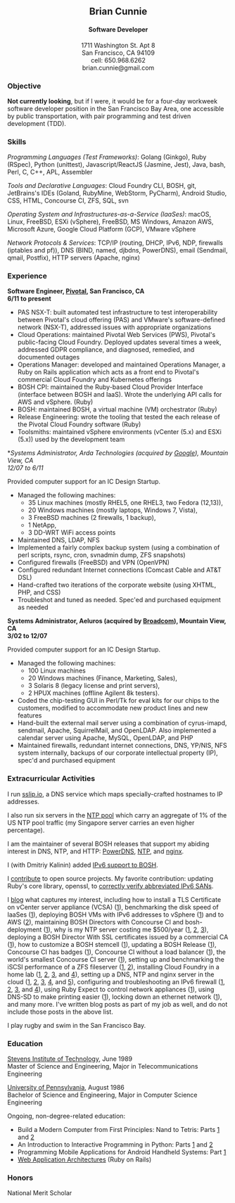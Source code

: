 <h2 align="center">Brian Cunnie</h2>

<h4 align="center">Software Developer</h4>

<p align="center">
1711 Washington St. Apt 8<br />
San Francisco, CA  94109<br />
cell: 650.968.6262<br />
brian.cunnie@gmail.com
</p>

### Objective

**Not currently looking**, but if I were, it would be for a four-day workweek
software developer position in the San Francisco Bay Area, one accessible by
public transportation, with pair programming and test driven development (TDD).

### Skills

_Programming Languages (Test Frameworks)_: Golang (Ginkgo), Ruby (RSpec), Python
(unittest), Javascript/ReactJS (Jasmine, Jest), Java, bash, Perl, C, C++, APL,
Assembler

_Tools and Declarative Languages_: Cloud Foundry CLI, BOSH, git, JetBrains's
IDEs (Goland, RubyMine, WebStorm, PyCharm), Android Studio, CSS, HTML, Concourse
CI, ZFS, SQL, svn

_Operating System and Infrastructures-as-a-Service (IaaSes)_: macOS, Linux,
FreeBSD, ESXi (vSphere), FreeBSD, MS Windows, Amazon AWS, Microsoft Azure,
Google Cloud Platform (GCP), VMware vSphere

_Network Protocols & Services_: TCP/IP (routing, DHCP, IPv6, NDP, firewalls
(iptables and pf)), DNS (BIND, named, djbdns, PowerDNS), email (Sendmail, qmail,
Postfix), HTTP servers (Apache, nginx)

### Experience

**Software Engineer, [Pivotal](https://pivotal.io/), San Francisco, CA<br />
6/11 to present**

- PAS NSX-T: built automated test infrastructure to test interoperability
  between Pivotal's cloud offering (PAS) and VMware's software-defined network
  (NSX-T), addressed issues with appropriate organizations
- Cloud Operations: maintained Pivotal Web Services (PWS), Pivotal's
  public-facing Cloud Foundry. Deployed updates several times a week, addressed
  GDPR compliance, and diagnosed, remedied, and documented outages
- Operations Manager: developed and maintained Operations Manager, a Ruby on
  Rails application which acts as a front end to Pivotal's commercial Cloud
  Foundry and Kubernetes offerings
- BOSH CPI: maintained the Ruby-based Cloud Provider Interface (interface
  between BOSH and IaaS). Wrote the underlying API calls for AWS and vSphere.
  (Ruby)
- BOSH: maintained BOSH, a virtual machine (VM) orchestrator (Ruby)
- Release Engineering: wrote the tooling that tested the each release of
  the Pivotal Cloud Foundry software (Ruby)
- Toolsmiths: maintained vSphere environments (vCenter (5.x) and ESXi (5.x))
  used by the development team

**Systems Administrator, Arda Technologies (acquired by
*[Google](https://www.google.com/)), Mountain View, CA<br />
12/07 to 6/11**

Provided computer support for an IC Design Startup.

* Managed the following machines:
    * 35 Linux machines (mostly RHEL5, one RHEL3, two Fedora (12,13)),
    * 20 Windows machines (mostly laptops, Windows 7, Vista),
    * 3 FreeBSD machines (2 firewalls, 1 backup),
    * 1 NetApp,
    * 3 DD-WRT WiFi access points
* Maintained DNS, LDAP, NFS
* Implemented a fairly complex backup system (using a combination of perl scripts, rsync, cron, svnadmin dump, ZFS snapshots)
* Configured firewalls (FreeBSD) and VPN (OpenVPN)
* Configured redundant Internet connections (Comcast Cable and AT&T DSL)
* Hand-crafted two iterations of the corporate website (using XHTML, PHP, and CSS)
* Troubleshot and tuned as needed. Spec'ed and purchased equipment as needed

**Systems Administrator, Aeluros (acquired by
[Broadcom](https://www.broadcom.com/)), Mountain View, CA<br />
3/02 to 12/07**

Provided computer support for an IC Design Startup.

* Managed the following machines:
    * 100 Linux machines
    * 20 Windows machines (Finance, Marketing, Sales),
    * 3 Solaris 8 (legacy license and print servers),
    * 2 HPUX machines (offline Agilent 8k testers).
* Coded the chip-testing GUI in Perl/Tk for eval kits for our chips to the customers, modified to accommodate new product lines and new features
* Hand-built the external mail server using a combination of cyrus-imapd, sendmail, Apache, SquirrelMail, and OpenLDAP. Also implemented a calendar server using Apache, MySQL, OpenLDAP, and PHP
* Maintained firewalls, redundant internet connections, DNS, YP/NIS, NFS system internally, backups of our corporate intellectual property (IP), spec'd and purchased equipment

### Extracurricular Activities

I run [sslip.io](https://sslip.io/), a DNS service which maps
specially-crafted hostnames to IP addresses.

I also run six servers in the [NTP
pool](https://www.ntppool.org/user/cunnie) which carry an aggregate of 1% of the
US NTP pool traffic (my Singapore server carries an even higher percentage).

I am the maintainer of several BOSH releases that support my abiding interest in
DNS, NTP, and HTTP:
[PowerDNS](https://github.com/cloudfoundry-community/pdns-release),
[NTP](https://github.com/cloudfoundry-community/ntp-release), and
[nginx](https://github.com/cloudfoundry-community/nginx-release).

I (with Dmitriy Kalinin) added [IPv6 support to
BOSH](https://bosh.io/docs/guide-ipv6-on-vsphere/).

I [contribute](https://github.com/cunnie?tab=contributions) to open source
projects. My favorite contribution: updating Ruby's core library, openssl, to
[correctly verify abbreviated IPv6
SANs](https://github.com/ruby/openssl/commit/9322a104d16b02c7a79f9ab589859c9d63fabf52).

I [blog](https://engineering.pivotal.io/authors/cunnie/) what captures my
interest, including how to install a TLS Certificate on vCenter server appliance
(VCSA) ([1](https://engineering.pivotal.io/post/vcenter_6.7_tls/)), benchmarking
the disk speed of IaaSes
([1](https://engineering.pivotal.io/post/gobonniego_results/)), deploying BOSH
VMs with IPv6 addresses to vSphere
([1](https://engineering.pivotal.io/post/bosh-on-ipv6-2/)) and to AWS
([2](https://engineering.pivotal.io/post/bosh-on-ipv6/)), maintaining BOSH
Directors with Concourse CI and bosh-deployment
([1](https://engineering.pivotal.io/post/bosh-deployed-with-concourse/)), why is
my NTP server costing me $500/year
([1](https://content.pivotal.io/blog/why-is-my-ntp-server-costing-500-year-part-1),
[2](https://content.pivotal.io/blog/why-is-my-ntp-server-costing-me-500-year-part-2-characterizing-the-ntp-clients),
[3](https://engineering.pivotal.io/post/ntp-costs-500/)), deploying a BOSH
Director With SSL certificates issued by a commercial CA
([1](https://engineering.pivotal.io/post/bosh-ssl/)), how to customize a BOSH
stemcell ([1](https://engineering.pivotal.io/post/bosh-customize-stemcell/)),
updating a BOSH Release
([1](https://engineering.pivotal.io/post/updating-a-bosh-release/)), Concourse CI
has badges ([1](https://engineering.pivotal.io/post/concourse-badges/)),
Concourse CI without a load balancer
([1](https://engineering.pivotal.io/post/concourse-no-elb/)), the world's
smallest Concourse CI server
([1](https://engineering.pivotal.io/post/worlds-smallest-concourse-server/)),
setting up and benchmarking the iSCSI performance of a ZFS fileserver
([1](https://content.pivotal.io/blog/high-performing-mid-range-nas-server),
[2](https://content.pivotal.io/blog/a-high-performing-mid-range-nas-server-part-2-performance-tuning-for-iscsi)),
installing Cloud Foundry in a home lab
([1](https://content.pivotal.io/blog/worlds-smallest-iaas-part-1),
[2](https://content.pivotal.io/blog/worlds-smallest-iaas-part-2),
[3](https://content.pivotal.io/blog/worlds-smallest-iaas-part-3-the-paas), and
[4](https://content.pivotal.io/blog/worlds-smallest-iaas-part-4-hello-world)), setting
up a DNS, NTP and nginx server in the cloud
([1](https://content.pivotal.io/blog/set-freebsd-server-hetzner-part-1),
[2](https://content.pivotal.io/blog/part-2-configure-secondary-dns-ns-server),
[3](https://content.pivotal.io/blog/server-participated-large-scale-attack),
[4](https://content.pivotal.io/blog/setting-freebsd-server-hetzner-part-4-nginx), and
[5](https://content.pivotal.io/blog/setting-freebsd-server-hetzner-part-4-php-ssi-ssl-redirects)),
configuring and troubleshooting an IPv6 firewall
([1](https://content.pivotal.io/blog/configuring-freebsd-9-1-as-an-ipv6-firewallrouter),
[2](https://content.pivotal.io/blog/how-i-grabbed-18-quintillion-ip-addresses-from-comcast-and-they-didnt-even-care),
[3](https://content.pivotal.io/blog/configuring-freebsd-9-1-as-an-ipv6-dhcp-client), and
[4](https://content.pivotal.io/blog/made-ipv6-router-unreachable-overly-aggressive-firewall-rules)),
using Ruby Expect to control network appliances
([1](https://content.pivotal.io/blog/using-ruby-expect-library-to-reboot-ruckus-wireless-access-points-via-ssh)),
using DNS-SD to make printing easier
([1](https://content.pivotal.io/blog/moving-printers-and-common-resources-to-a-separate-network-and-making-them-easily-available-via-bonjour-and-dns-sd)),
locking down an ethernet network
([1](https://content.pivotal.io/blog/shunting-ethernet-guests-to-a-safe-network)), and
many more. I've written blog posts as part of my job as well, and do not include
those posts in the above list.

I play rugby and swim in the San Francisco Bay.

### Education

[Stevens Institute of Technology](https://www.stevens.edu/sit/), June 1989<br />
Master of Science and Engineering, Major in Telecommunications Engineering

[University of Pennsylvania](https://www.upenn.edu/), August 1986<br />
Bachelor of Science and Engineering, Major in Computer Science Engineering

Ongoing, non-degree-related education:

- Build a Modern Computer from First Principles: Nand to Tetris: Parts
  [1](https://www.coursera.org/account/accomplishments/records/3GXLPXU6MFRM) and
  [2](https://www.coursera.org/account/accomplishments/records/8PFEYLD45R)
- An Introduction to Interactive Programming in Python: Parts
  [1](https://www.coursera.org/account/accomplishments/records/NC9TKC5YDE) and
  [2](https://www.coursera.org/account/accomplishments/records/6FCYBUF2MX)
- Programming Mobile Applications for Android Handheld Systems: Part
  [1](https://www.coursera.org/account/accomplishments/records/YCZ54M3QJU)
- [Web Application
  Architectures](https://www.coursera.org/account/accomplishments/records/BT4R5EZX9Z)
  (Ruby on Rails)

### Honors

National Merit Scholar
